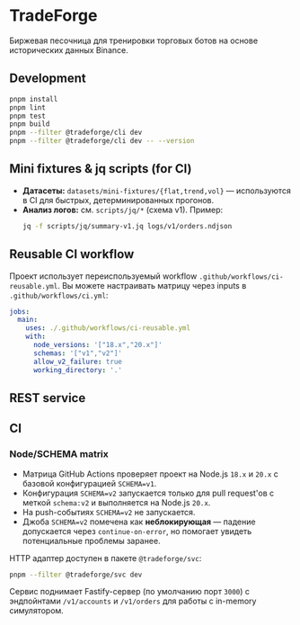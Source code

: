 # TradeForge

Биржевая песочница для тренировки торговых ботов на основе исторических данных Binance.

## Development

```bash
pnpm install
pnpm lint
pnpm test
pnpm build
pnpm --filter @tradeforge/cli dev
pnpm --filter @tradeforge/cli dev -- --version
```

## Mini fixtures & jq scripts (for CI)

- **Датасеты:** `datasets/mini-fixtures/{flat,trend,vol}` — используются в CI для быстрых, детерминированных прогонов.
- **Анализ логов:** см. `scripts/jq/*` (схема v1). Пример:
  ```bash
  jq -f scripts/jq/summary-v1.jq logs/v1/orders.ndjson
  ```

## Reusable CI workflow

Проект использует переиспользуемый workflow `.github/workflows/ci-reusable.yml`. Вы можете настраивать матрицу через inputs в `.github/workflows/ci.yml`:

```yaml
jobs:
  main:
    uses: ./.github/workflows/ci-reusable.yml
    with:
      node_versions: '["18.x","20.x"]'
      schemas: '["v1","v2"]'
      allow_v2_failure: true
      working_directory: '.'
```

## REST service

## CI

### Node/SCHEMA matrix

- Матрица GitHub Actions проверяет проект на Node.js `18.x` и `20.x` с базовой конфигурацией `SCHEMA=v1`.
- Конфигурация `SCHEMA=v2` запускается только для pull request'ов с меткой `schema:v2` и выполняется на Node.js `20.x`.
- На push-событиях `SCHEMA=v2` не запускается.
- Джоба `SCHEMA=v2` помечена как **неблокирующая** — падение допускается через `continue-on-error`, но помогает увидеть потенциальные проблемы заранее.

HTTP адаптер доступен в пакете `@tradeforge/svc`:

```bash
pnpm --filter @tradeforge/svc dev
```

Сервис поднимает Fastify-сервер (по умолчанию порт `3000`) с эндпойнтами `/v1/accounts` и `/v1/orders` для работы с in-memory симулятором.

